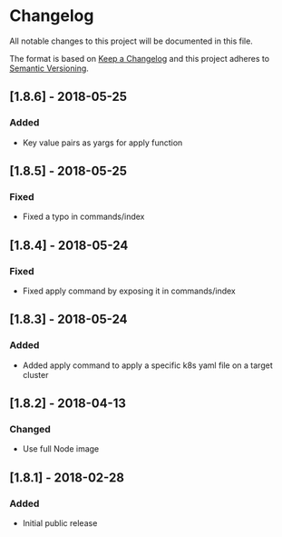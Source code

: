 # Changelog
All notable changes to this project will be documented in this file.

The format is based on [Keep a Changelog](http://keepachangelog.com/en/1.0.0/)
and this project adheres to [Semantic Versioning](http://semver.org/spec/v2.0.0.html).

## [1.8.6] - 2018-05-25
### Added
* Key value pairs as yargs for apply function

## [1.8.5] - 2018-05-25
### Fixed
* Fixed a typo in commands/index

## [1.8.4] - 2018-05-24
### Fixed
* Fixed apply command by exposing it in commands/index

## [1.8.3] - 2018-05-24
### Added
* Added apply command to apply a specific k8s yaml file on a target cluster

## [1.8.2] - 2018-04-13
### Changed
* Use full Node image

## [1.8.1] - 2018-02-28
### Added
- Initial public release

